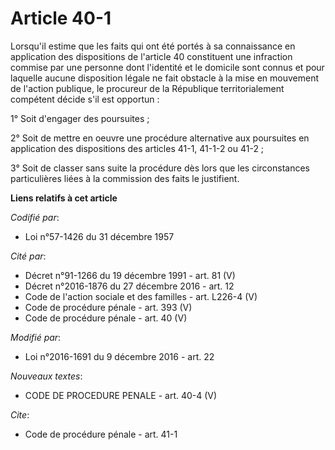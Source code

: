 # Article 40-1

Lorsqu'il estime que les faits qui ont été portés à sa connaissance en application des dispositions de l'article 40
constituent une infraction commise par une personne dont l'identité et le domicile sont connus et pour laquelle aucune
disposition légale ne fait obstacle à la mise en mouvement de l'action publique, le procureur de la République
territorialement compétent décide s'il est opportun : 

1° Soit d'engager des poursuites ; 

2° Soit de mettre en oeuvre une procédure alternative aux poursuites en application des dispositions des articles 41-1,
41-1-2  ou 41-2 ; 

3° Soit de classer sans suite la procédure dès lors que les circonstances particulières liées à la commission des faits le
justifient.

**Liens relatifs à cet article**

_Codifié par_:

  - Loi n°57-1426 du 31 décembre 1957

_Cité par_:

  - Décret n°91-1266 du 19 décembre 1991 - art. 81 (V)
  - Décret n°2016-1876 du 27 décembre 2016 - art. 12
  - Code de l'action sociale et des familles - art. L226-4 (V)
  - Code de procédure pénale - art. 393 (V)
  - Code de procédure pénale - art. 40 (V)

_Modifié par_:

  - Loi n°2016-1691 du 9 décembre 2016 - art. 22

_Nouveaux textes_:

  - CODE DE PROCEDURE PENALE - art. 40-4 (V)

_Cite_:

  - Code de procédure pénale - art. 41-1
